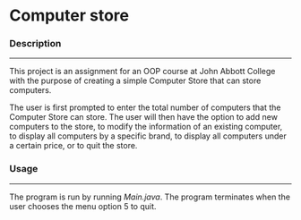 # Computer store

### Description

---

This project is an assignment for an OOP course at John Abbott College with the purpose of creating a simple Computer Store that can store computers.

The user is first prompted to enter the total number of computers that the Computer Store can store. The user will then have the option to add new computers to the store, to modify the information of an existing computer, to display all computers by a specific brand, to display all computers under a certain price, or to quit the store.

### Usage

---

The program is run by running *Main.java*. The program terminates when the user chooses the menu option 5 to quit.